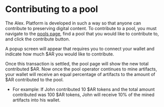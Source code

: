 # Contributing to a pool

The Alex. Platform is developed in such a way so that anyone can contribute to preserving digital content. To contribute to a pool, you must navigate to the [pools page](https://alex.arweave.dev/#/pools), find a pool that you would like to contribute to, and click the contribute button.

A popup screen will appear that requires you to connect your wallet and indicate how much $AR you would like to contribute.

Once this transaction is settled, the pool page will show the new total contributed $AR. Now once the pool operator continues to mine artifacts, your wallet will receive an equal percentage of artifacts to the amount of $AR contributed to the pool.

- For example: If John contributed 10 $AR tokens and the total amount contributed was 100 $AR tokens, John will receive 10% of the mined artifacts into his wallet.
